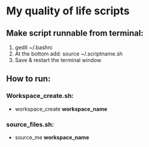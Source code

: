 # My quality of life scripts

## Make script runnable from terminal:
 1. gedit ~/.bashrc
 1. At the bottom add: source ~/.scriptname.sh
 1. Save & restart the terminal window

## How to run:
 ### Workspace_create.sh:
  * workspace_create **workspace_name**
 ### source_files.sh:
  * source_me **workspace_name**
